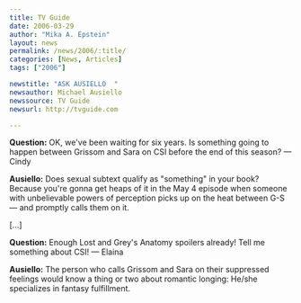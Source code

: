 ```yaml
---
title: TV Guide
date: 2006-03-29
author: "Mika A. Epstein"
layout: news
permalink: /news/2006/:title/
categories: [News, Articles]
tags: ["2006"]

newstitle: "ASK AUSIELLO  "
newsauthor: Michael Ausiello
newssource: TV Guide
newsurl: http://tvguide.com

---
```


**Question:** OK, we've been waiting for six years. Is something going to happen between Grissom and Sara on CSI before the end of this season? &#8212; Cindy

**Ausiello:** Does sexual subtext qualify as "something" in your book? Because you're gonna get heaps of it in the May 4 episode when someone with unbelievable powers of perception picks up on the heat between G-S &#8212; and promptly calls them on it.

[...]

**Question:** Enough Lost and Grey's Anatomy spoilers already! Tell me something about CSI! &#8212; Elaina

**Ausiello:** The person who calls Grissom and Sara on their suppressed feelings would know a thing or two about romantic longing: He/she specializes in fantasy fulfillment.

